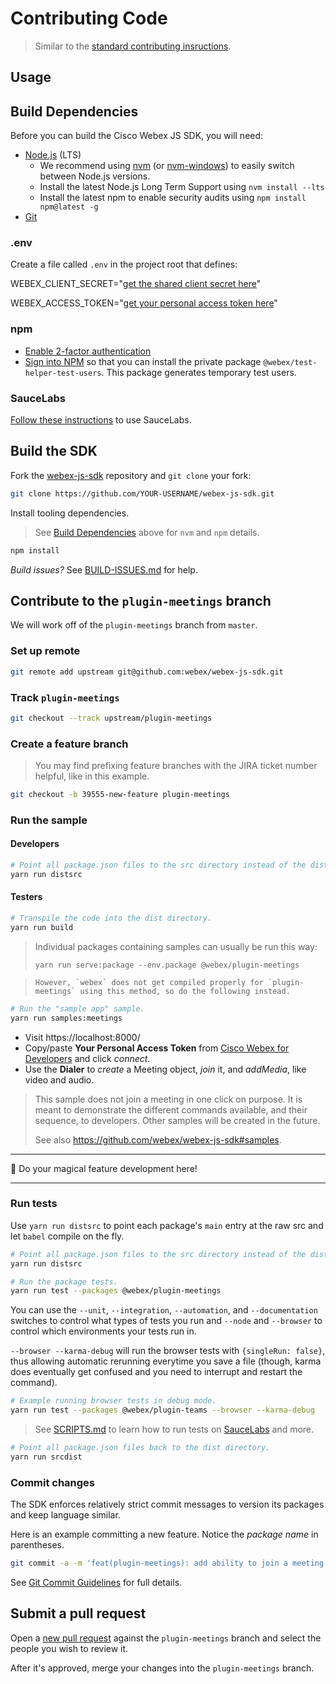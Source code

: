 # Contributing Code

> Similar to the [standard contributing insructions](https://github.com/webex/webex-js-sdk/blob/master/CONTRIBUTING.md#contributing-code).

## Usage

## Build Dependencies

Before you can build the Cisco Webex JS SDK, you will need:

- [Node.js](https://nodejs.org/) (LTS)
  - We recommend using [nvm](https://github.com/creationix/nvm) (or [nvm-windows](https://github.com/coreybutler/nvm-windows))
    to easily switch between Node.js versions.
  - Install the latest Node.js Long Term Support using `nvm install --lts`
  - Install the latest npm to enable security audits using `npm install npm@latest -g`
- [Git](https://git-scm.com/)

### .env

Create a file called `.env` in the project root that defines:

WEBEX_CLIENT_SECRET="[get the shared client secret here](https://cisco.box.com/s/phyd6usx1ga6vf06tdzx5bxn9epnwc2w)"

WEBEX_ACCESS_TOKEN="[get your personal access token here](https://developer.webex.com/docs/api/getting-started#accounts-and-authentication)"

### npm

- [Enable 2-factor authentication](https://docs.npmjs.com/getting-started/using-two-factor-authentication)
- [Sign into NPM](https://docs.npmjs.com/private-modules/ci-server-config#how-to-create-a-new-authentication-token) so that you can install the private package `@webex/test-helper-test-users`. This package generates temporary test users.

### SauceLabs

[Follow these instructions](https://github.com/webex/webex-js-sdk/blob/master/SCRIPTS.md#saucelabs) to use SauceLabs.

## Build the SDK

Fork the [webex-js-sdk](https://github.com/webex/webex-js-sdk/) repository and `git clone` your fork:

```bash
git clone https://github.com/YOUR-USERNAME/webex-js-sdk.git
```

Install tooling dependencies.

> See [Build Dependencies](#build-dependencies) above for `nvm` and `npm` details.

```bash
npm install
```

_Build issues?_ See [BUILD-ISSUES.md](https://github.com/webex/webex-js-sdk/blob/master/BUILD-ISSUES.md) for help.

## Contribute to the `plugin-meetings` branch

We will work off of the `plugin-meetings` branch from `master`.

### Set up remote

```bash
git remote add upstream git@github.com:webex/webex-js-sdk.git
```

### Track `plugin-meetings`

```bash
git checkout --track upstream/plugin-meetings
```

### Create a feature branch

> You may find prefixing feature branches with the JIRA ticket number helpful, like in this example.

```bash
git checkout -b 39555-new-feature plugin-meetings
```

### Run the sample

#### Developers

```bash
# Point all package.json files to the src directory instead of the dist directory.
yarn run distsrc

```

#### Testers

```bash
# Transpile the code into the dist directory.
yarn run build

```

> Individual packages containing samples can usually be run this way:
>
> ```
> yarn run serve:package --env.package @webex/plugin-meetings
> ```

> ```
> However, `webex` does not get compiled properly for `plugin-meetings` using this method, so do the following instead.
> ```

```bash
# Run the "sample app" sample.
yarn run samples:meetings

```

- Visit https://localhost:8000/
- Copy/paste **Your Personal Access Token** from [Cisco Webex for Developers](https://developer.webex.com/docs/api/getting-started) and click _connect_.
- Use the **Dialer** to _create_ a Meeting object, _join_ it, and _addMedia_, like video and audio.

> This sample does not join a meeting in one click on purpose. It is meant to demonstrate the different commands available, and their sequence, to developers. Other samples will be created in the future.
>
> See also https://github.com/webex/webex-js-sdk#samples.

---

🔮 Do your magical feature development here!

---

### Run tests

Use `yarn run distsrc` to point each package's `main` entry at the raw src and let `babel` compile on the fly.

```bash
# Point all package.json files to the src directory instead of the dist directory.
yarn run distsrc

# Run the package tests.
yarn run test --packages @webex/plugin-meetings

```

You can use the `--unit`, `--integration`, `--automation`, and `--documentation` switches to control what types of tests you run and `--node` and `--browser` to control which environments your tests run in.

`--browser --karma-debug` will run the browser tests with `{singleRun: false}`, thus allowing automatic rerunning everytime you save a file (though, karma does eventually get confused and you need to interrupt and restart the command).

```bash
# Example running browser tests in debug mode.
yarn run test --packages @webex/plugin-teams --browser --karma-debug

```

> See [SCRIPTS.md](https://github.com/webex/webex-js-sdk/blob/master/SCRIPTS.md) to learn how to run tests on [SauceLabs](https://saucelabs.com/) and more.

```bash
# Point all package.json files back to the dist directory.
yarn run srcdist

```

### Commit changes

The SDK enforces relatively strict commit messages to version its packages and keep language similar.

Here is an example committing a new feature. Notice the _package name_ in parentheses.

```bash
git commit -a -m 'feat(plugin-meetings): add ability to join a meeting'
```

See [Git Commit Guidelines](https://github.com/webex/webex-js-sdk/blob/plugin-meetings/CONTRIBUTING.md#git-commit-guidelines) for full details.

## Submit a pull request

Open a [new pull request](https://github.com/webex/webex-js-sdk/compare/plugin-meetings...master) against the `plugin-meetings` branch and select the people you wish to review it.

After it's approved, merge your changes into the `plugin-meetings` branch.
